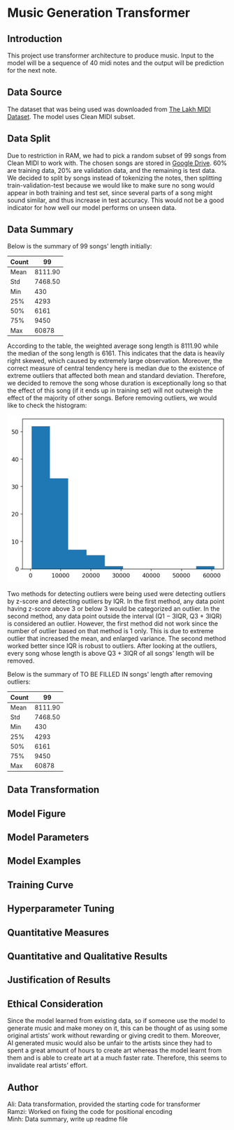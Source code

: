 # Music Generation Transformer
## Introduction
This project use transformer architecture to produce music. Input to the model will be a sequence of 40 midi notes and the output will be prediction for the next note. 
## Data Source
The dataset that was being used was downloaded from <a href="https://colinraffel.com/projects/lmd/" target="_blank">The Lakh MIDI Dataset</a>. The model uses Clean MIDI subset.
## Data Split
Due to restriction in RAM, we had to pick a random subset of 99 songs from Clean MIDI to work with. The chosen songs are stored in <a href="https://drive.google.com/drive/folders/1ffu0J6SJt_soSpeH1jP68LV0c-MUVdV2?usp=sharing" target="_blank">Google Drive</a>. 60% are training data, 20% are validation data, and the remaining is test data. We decided to split by songs instead of tokenizing the notes, then splitting train-validation-test because we would like to make sure no song would appear in both training and test set, since several parts of a song might sound similar, and thus increase in test accuracy. This would not be a good indicator for how well our model performs on unseen data.
## Data Summary
Below is the summary of 99 songs' length initially:

Count| 99 |
--- | --- |
Mean | 8111.90 |
Std | 7468.50 |
Min | 430 |
25% | 4293 |
50%| 6161 |
75%| 9450 |
Max| 60878 |


According to the table, the weighted average song length is 8111.90 while the median of the song length is 6161. This indicates that the data is heavily right skewed, which caused by extremely large observation. Moreover, the correct measure of central tendency here is median due to the existence of extreme outliers that affected both mean and standard deviation. Therefore, we decided to remove the song whose duration is exceptionally long so that the effect of this song (if it ends up in training set) will not outweigh the effect of the majority of other songs. Before removing outliers, we would like to check the histogram:

![Please check image folder](images/hist.png)

Two methods for detecting outliers were being used were detecting outliers
by z-score and detecting outliers by IQR. In the first method, any data point having z-score above 3
or below 3 would be categorized an outlier. In the second method, any data point outside the interval
(Q1 − 3IQR, Q3 + 3IQR) is considered an outlier. However, the first method did not work since the
number of outlier based on that method is 1 only. This is due to extreme outlier that increased the
mean, and enlarged variance. The second method worked better since IQR is robust to outliers. After
looking at the outliers, every song whose length is above Q3 + 3IQR of all songs' length will be removed.

Below is the summary of TO BE FILLED IN songs' length after removing outliers:

Count| 99 |
--- | --- |
Mean | 8111.90 |
Std | 7468.50 |
Min | 430 |
25% | 4293 |
50%| 6161 |
75%| 9450 |
Max| 60878 |

## Data Transformation
## Model Figure
## Model Parameters
## Model Examples
## Training Curve
## Hyperparameter Tuning
## Quantitative Measures
## Quantitative and Qualitative Results
## Justification of Results
## Ethical Consideration
Since the model learned from existing data, so if someone use the model to generate music and make
money on it, this can be thought of as using some original artists’ work without rewarding or giving
credit to them. Moreover, AI generated music would also be unfair to the artists since they had to
spent a great amount of hours to create art whereas the model learnt from them and is able to create
art at a much faster rate. Therefore, this seems to invalidate real artists’ effort.
## Author
Ali: Data transformation, provided the starting code for transformer\
Ramzi: Worked on fixing the code for positional encoding\
Minh: Data summary, write up readme file
